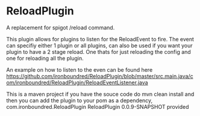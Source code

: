 # ReloadPlugin
A replacement for spigot /reload command.

This plugin allows for plugins to listen for the ReloadEvent to fire. 
The event can specifiy either 1 plugin or all plugins, can also be used if you want your plugin to have a 2 stage reload.
One thats for just reloading the config and one for reloading all the plugin.

An example on how to listen to the even can be found here https://github.com/ironboundred/ReloadPlugin/blob/master/src.main.java/com/ironboundred/ReloadPlugin/ReloadEventListener.java

This is a maven project if you have the souce code do mvn clean install and then you can add the plugin to your pom as a dependency,
<dependency>
 	<groupId>com.ironboundred.ReloadPlugin</groupId>
  <artifactId>ReloadPlugin</artifactId>
  <version>0.0.9-SNAPSHOT</version>
  <scope>provided</scope>
</dependency>

